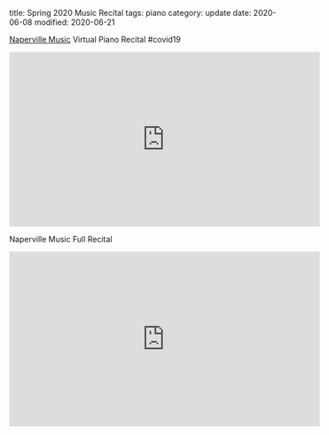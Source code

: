 title: Spring 2020 Music Recital
tags: piano
category: update
date: 2020-06-08
modified: 2020-06-21

[Naperville Music](https://www.napervillemusic.com/) Virtual Piano Recital #covid19

<iframe width="560" height="315" src="https://www.youtube.com/embed/dhBjO2X0s6k" frameborder="0" allow="accelerometer; autoplay; encrypted-media; gyroscope; picture-in-picture" allowfullscreen></iframe>

Naperville Music Full Recital

<iframe width="560" height="315" src="https://www.youtube.com/embed/gMiqB0zANVw" frameborder="0" allow="accelerometer; autoplay; encrypted-media; gyroscope; picture-in-picture" allowfullscreen></iframe>
